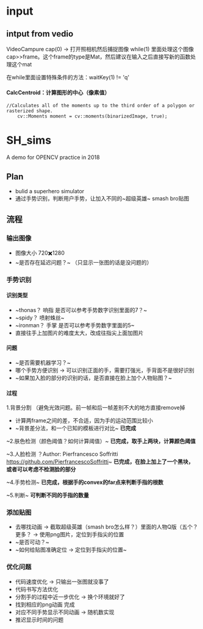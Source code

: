 # input
## intput from vedio
VideoCampure cap(0) -> 打开照相机然后捕捉图像
while(1) 里面处理这个图像 cap>>frame。这个frame的type是Mat，然后建议在输入之后直接写新的函数处理这个mat
  

在while里面设置特殊条件的方法：waitKey(1) != 'q'
  


#### CalcCentroid：计算图形的中心（像素值）

	//Calculates all of the moments up to the third order of a polygon or rasterized shape.
		cv::Moments moment = cv::moments(binarizedImage, true);



# SH_sims
A demo for OPENCV practice in 2018
## Plan
* bulid a superhero simulator
* 通过手势识别，判断用户手势，让加入不同的~超级英雄~ smash bro贴图
## 流程
### 输出图像
* 图像大小 720✖️1280
* ~是否存在延迟问题？~ （只显示一张图的话是没问题的）
### 手势识别
#### 识别类型
* ~thonas？ 响指 是否可以参考手势数字识别里面的7？~
* ~spidy？ 喷射蛛丝~
* ~ironman？ 手掌 是否可以参考手势数字里面的5~
* 直接往手上加图片的难度太大，改成往指尖上面加图片
#### 问题
* ~是否需要机器学习？~
* 哪个手势方便识别 -> 可以识别正面的手，需要打强光，手背面不是很好识别
* ~如果加入脸的部分的识别的话，是否直接在脸上加个人物贴图？~
#### 过程
1.背景分割 （避免光效问题。前一帧和后一帧差别不大的地方直接remove掉
* 计算两frame之间的差，不合适，因为手的运动范围比较小
* ~背景差分法，和一个已知的模板进行对比~ **已完成**

~2.肤色检测（颜色阈值？如何计算阈值）~ **已完成，取手上两块，计算颜色阈值**

~3.人脸检测 ？Author: Pierfrancesco Soffritti https://github.com/PierfrancescoSoffritti~  **已完成，在脸上加上了一个黑块，或者可以考虑不检测脸的部分**

~4.手势检测~ **已完成，根据手的convex的far点来判断手指的根数**

~5.判断~ **可判断不同的手指的数量**
### 添加贴图
* 去哪找动画 -> 截取超级英雄（smash bro怎么样？）里面的人物Q版（五个？更多？ -> 使用png图片，定位到手指尖的位置
* ~是否可动？~
* ~如何给贴图准确定位 -> 定位到手指尖的位置~

### 优化问题
* 代码速度优化 -> 只输出一张图就没事了
* 代码书写方法优化
* 分割手的过程中近一步优化 -> 换个环境就好了
* 找到相应的png动画 完成
* 对应不同手势显示不同动画 -> 随机数实现
* 推迟显示时间的问题



